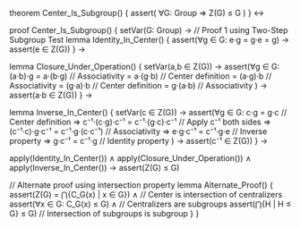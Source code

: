 theorem Center_Is_Subgroup() {
  assert(
    ∀G: Group ⇒ Z(G) ≤ G
  )
} ↔

proof Center_Is_Subgroup() {
  setVar(G: Group) →
  // Proof 1 using Two-Step Subgroup Test
  lemma Identity_In_Center() {
    assert(∀g ∈ G: e·g = g·e = g) →
    assert(e ∈ Z(G))
  } →

  lemma Closure_Under_Operation() {
    setVar(a,b ∈ Z(G)) →
    assert(∀g ∈ G:
      (a·b)·g = a·(b·g)   // Associativity
      = a·(g·b)           // Center definition
      = (a·g)·b           // Associativity
      = (g·a)·b           // Center definition
      = g·(a·b)           // Associativity
    ) →
    assert(a·b ∈ Z(G))
  } →

  lemma Inverse_In_Center() {
    setVar(c ∈ Z(G)) →
    assert(∀g ∈ G:
      c·g = g·c           // Center definition
      ⇒ c⁻¹·(c·g)·c⁻¹ = c⁻¹·(g·c)·c⁻¹   // Apply c⁻¹ both sides
      ⇒ (c⁻¹·c)·g·c⁻¹ = c⁻¹·g·(c·c⁻¹)   // Associativity
      ⇒ e·g·c⁻¹ = c⁻¹·g·e                // Inverse property
      ⇒ g·c⁻¹ = c⁻¹·g                    // Identity property
    ) →
    assert(c⁻¹ ∈ Z(G))
  } →

  apply(Identity_In_Center()) ∧
  apply(Closure_Under_Operation()) ∧
  apply(Inverse_In_Center()) →
  assert(Z(G) ≤ G)

  // Alternate proof using intersection property
  lemma Alternate_Proof() {
    assert(Z(G) = ⋂{C_G(x) | x ∈ G}) ∧    // Center is intersection of centralizers
    assert(∀x ∈ G: C_G(x) ≤ G) ∧          // Centralizers are subgroups
    assert(⋂{H | H ≤ G} ≤ G)              // Intersection of subgroups is subgroup
  }
}